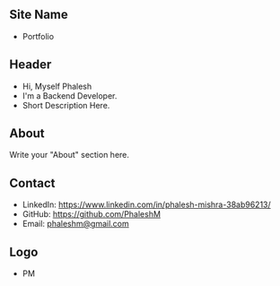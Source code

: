 ## Site Name
- Portfolio

## Header
- Hi, Myself Phalesh
- I'm a Backend Developer.
- Short Description Here.

## About
Write your "About" section here.

## Contact
 
- LinkedIn: https://www.linkedin.com/in/phalesh-mishra-38ab96213/
- GitHub: https://github.com/PhaleshM
- Email: phaleshm@gmail.com

## Logo
- PM